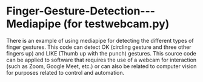 # Finger-Gesture-Detection---Mediapipe (for testwebcam.py)
There is an example of using mediapipe for detecting the different types of finger gestures. This code can detect OK (circling gesture and three other fingers up) and LIKE (Thumb up with the punch)  gestures. 
This source code can be applied to software that requires the use of a webcam for interaction (such as Zoom, Google Meet, etc.) or can also be related to computer vision for purposes related to control and automation.
